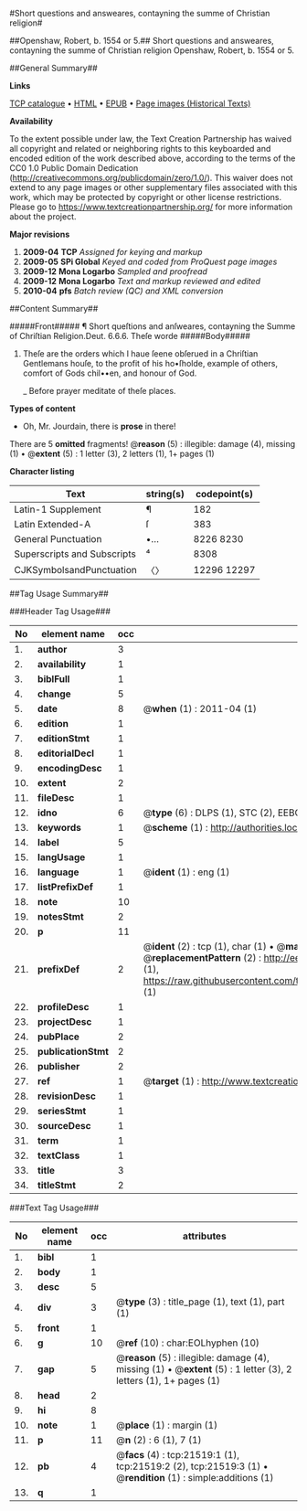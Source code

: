 #Short questions and answeares, contayning the summe of Christian religion#

##Openshaw, Robert, b. 1554 or 5.##
Short questions and answeares, contayning the summe of Christian religion
Openshaw, Robert, b. 1554 or 5.

##General Summary##

**Links**

[TCP catalogue](http://www.ota.ox.ac.uk/tcp/)  • 
[HTML](http://tei.it.ox.ac.uk/tcp/Texts-HTML/free/A08/A08504.html)  • 
[EPUB](http://tei.it.ox.ac.uk/tcp/Texts-EPUB/free/A08/A08504.epub) • 
[Page images (Historical Texts)](https://historicaltexts.jisc.ac.uk/eebo-99856006e)

**Availability**

To the extent possible under law, the Text Creation Partnership has waived all copyright and related or neighboring rights to this keyboarded and encoded edition of the work described above, according to the terms of the CC0 1.0 Public Domain Dedication (http://creativecommons.org/publicdomain/zero/1.0/). This waiver does not extend to any page images or other supplementary files associated with this work, which may be protected by copyright or other license restrictions. Please go to https://www.textcreationpartnership.org/ for more information about the project.

**Major revisions**

1. __2009-04__ __TCP__ *Assigned for keying and markup*
1. __2009-05__ __SPi Global__ *Keyed and coded from ProQuest page images*
1. __2009-12__ __Mona Logarbo__ *Sampled and proofread*
1. __2009-12__ __Mona Logarbo__ *Text and markup reviewed and edited*
1. __2010-04__ __pfs__ *Batch review (QC) and XML conversion*

##Content Summary##

#####Front#####
¶ Short queſtions and anſweares, contayning the Summe of Chriſtian Religion.Deut. 6.6.6. Theſe worde
#####Body#####

1. Theſe are the orders which I haue ſeene obſerued in a Chriſtian Gentlemans houſe, to the profit of his ho•ſholde, example of others, comfort of Gods chil••en, and honour of God.

    _ Before prayer meditate of theſe places.

**Types of content**

  * Oh, Mr. Jourdain, there is **prose** in there!

There are 5 **omitted** fragments! 
 @__reason__ (5) : illegible: damage (4), missing (1)  •  @__extent__ (5) : 1 letter (3), 2 letters (1), 1+ pages (1)

**Character listing**


|Text|string(s)|codepoint(s)|
|---|---|---|
|Latin-1 Supplement|¶|182|
|Latin Extended-A|ſ|383|
|General Punctuation|•…|8226 8230|
|Superscripts             and Subscripts|⁴|8308|
|CJKSymbolsandPunctuation|〈〉|12296 12297|

##Tag Usage Summary##

###Header Tag Usage###

|No|element name|occ|attributes|
|---|---|---|---|
|1.|__author__|3||
|2.|__availability__|1||
|3.|__biblFull__|1||
|4.|__change__|5||
|5.|__date__|8| @__when__ (1) : 2011-04 (1)|
|6.|__edition__|1||
|7.|__editionStmt__|1||
|8.|__editorialDecl__|1||
|9.|__encodingDesc__|1||
|10.|__extent__|2||
|11.|__fileDesc__|1||
|12.|__idno__|6| @__type__ (6) : DLPS (1), STC (2), EEBO-CITATION (1), PROQUEST (1), VID (1)|
|13.|__keywords__|1| @__scheme__ (1) : http://authorities.loc.gov/ (1)|
|14.|__label__|5||
|15.|__langUsage__|1||
|16.|__language__|1| @__ident__ (1) : eng (1)|
|17.|__listPrefixDef__|1||
|18.|__note__|10||
|19.|__notesStmt__|2||
|20.|__p__|11||
|21.|__prefixDef__|2| @__ident__ (2) : tcp (1), char (1)  •  @__matchPattern__ (2) : ([0-9\-]+):([0-9IVX]+) (1), (.+) (1)  •  @__replacementPattern__ (2) : http://eebo.chadwyck.com/downloadtiff?vid=$1&page=$2 (1), https://raw.githubusercontent.com/textcreationpartnership/Texts/master/tcpchars.xml#$1 (1)|
|22.|__profileDesc__|1||
|23.|__projectDesc__|1||
|24.|__pubPlace__|2||
|25.|__publicationStmt__|2||
|26.|__publisher__|2||
|27.|__ref__|1| @__target__ (1) : http://www.textcreationpartnership.org/docs/. (1)|
|28.|__revisionDesc__|1||
|29.|__seriesStmt__|1||
|30.|__sourceDesc__|1||
|31.|__term__|1||
|32.|__textClass__|1||
|33.|__title__|3||
|34.|__titleStmt__|2||


###Text Tag Usage###

|No|element name|occ|attributes|
|---|---|---|---|
|1.|__bibl__|1||
|2.|__body__|1||
|3.|__desc__|5||
|4.|__div__|3| @__type__ (3) : title_page (1), text (1), part (1)|
|5.|__front__|1||
|6.|__g__|10| @__ref__ (10) : char:EOLhyphen (10)|
|7.|__gap__|5| @__reason__ (5) : illegible: damage (4), missing (1)  •  @__extent__ (5) : 1 letter (3), 2 letters (1), 1+ pages (1)|
|8.|__head__|2||
|9.|__hi__|8||
|10.|__note__|1| @__place__ (1) : margin (1)|
|11.|__p__|11| @__n__ (2) : 6 (1), 7 (1)|
|12.|__pb__|4| @__facs__ (4) : tcp:21519:1 (1), tcp:21519:2 (2), tcp:21519:3 (1)  •  @__rendition__ (1) : simple:additions (1)|
|13.|__q__|1||
